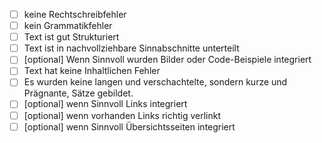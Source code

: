 - [ ] keine Rechtschreibfehler
- [ ] kein Grammatikfehler
- [ ] Text ist gut Strukturiert  
- [ ] Text ist in nachvollziehbare Sinnabschnitte unterteilt
- [ ] \[optional] Wenn Sinnvoll wurden Bilder oder Code-Beispiele integriert
- [ ] Text hat keine Inhaltlichen Fehler
- [ ] Es wurden keine langen und verschachtelte, sondern kurze und Prägnante, Sätze gebildet.
- [ ] \[optional] wenn Sinnvoll Links integriert
- [ ] \[optional] wenn vorhanden Links richtig verlinkt
- [ ] \[optional] wenn Sinnvoll Übersichtsseiten integriert